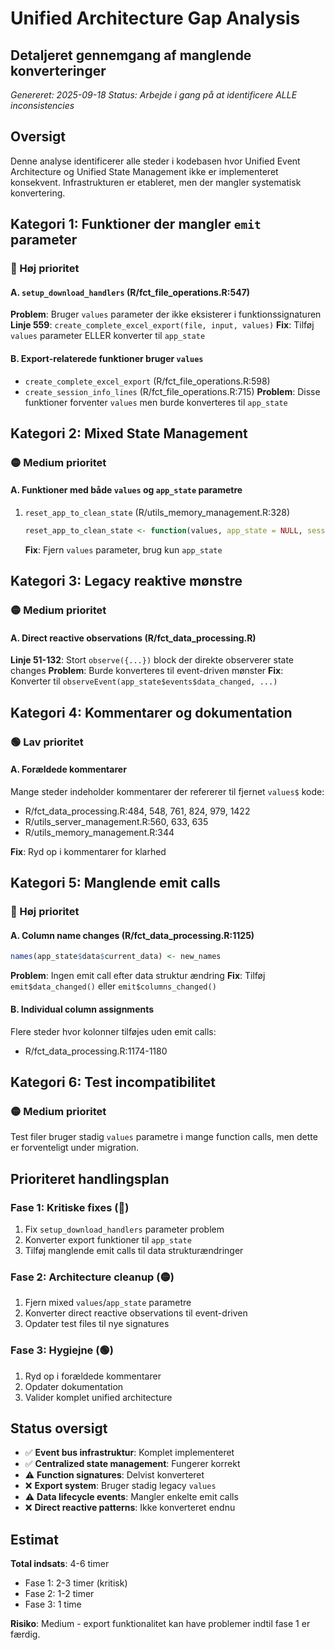 # Unified Architecture Gap Analysis
## Detaljeret gennemgang af manglende konverteringer

*Genereret: 2025-09-18*
*Status: Arbejde i gang på at identificere ALLE inconsistencies*

## Oversigt

Denne analyse identificerer alle steder i kodebasen hvor Unified Event Architecture og Unified State Management ikke er implementeret konsekvent. Infrastrukturen er etableret, men der mangler systematisk konvertering.

## Kategori 1: Funktioner der mangler `emit` parameter

### 🔴 Høj prioritet

#### A. `setup_download_handlers` (R/fct_file_operations.R:547)
**Problem**: Bruger `values` parameter der ikke eksisterer i funktionssignaturen
**Linje 559**: `create_complete_excel_export(file, input, values)`
**Fix**: Tilføj `values` parameter ELLER konverter til `app_state`

#### B. Export-relaterede funktioner bruger `values`
- `create_complete_excel_export` (R/fct_file_operations.R:598)
- `create_session_info_lines` (R/fct_file_operations.R:715)
**Problem**: Disse funktioner forventer `values` men burde konverteres til `app_state`

## Kategori 2: Mixed State Management

### 🟡 Medium prioritet

#### A. Funktioner med både `values` og `app_state` parametre

1. `reset_app_to_clean_state` (R/utils_memory_management.R:328)
   ```r
   reset_app_to_clean_state <- function(values, app_state = NULL, session = NULL)
   ```
   **Fix**: Fjern `values` parameter, brug kun `app_state`

## Kategori 3: Legacy reaktive mønstre

### 🟡 Medium prioritet

#### A. Direct reactive observations (R/fct_data_processing.R)
**Linje 51-132**: Stort `observe({...})` block der direkte observerer state changes
**Problem**: Burde konverteres til event-driven mønster
**Fix**: Konverter til `observeEvent(app_state$events$data_changed, ...)`

## Kategori 4: Kommentarer og dokumentation

### 🟢 Lav prioritet

#### A. Forældede kommentarer
Mange steder indeholder kommentarer der refererer til fjernet `values$` kode:
- R/fct_data_processing.R:484, 548, 761, 824, 979, 1422
- R/utils_server_management.R:560, 633, 635
- R/utils_memory_management.R:344

**Fix**: Ryd op i kommentarer for klarhed

## Kategori 5: Manglende emit calls

### 🔴 Høj prioritet

#### A. Column name changes (R/fct_data_processing.R:1125)
```r
names(app_state$data$current_data) <- new_names
```
**Problem**: Ingen emit call efter data struktur ændring
**Fix**: Tilføj `emit$data_changed()` eller `emit$columns_changed()`

#### B. Individual column assignments
Flere steder hvor kolonner tilføjes uden emit calls:
- R/fct_data_processing.R:1174-1180

## Kategori 6: Test incompatibilitet

### 🟡 Medium prioritet

Test filer bruger stadig `values` parametre i mange function calls, men dette er forventeligt under migration.

## Prioriteret handlingsplan

### Fase 1: Kritiske fixes (🔴)
1. Fix `setup_download_handlers` parameter problem
2. Konverter export funktioner til `app_state`
3. Tilføj manglende emit calls til data strukturændringer

### Fase 2: Architecture cleanup (🟡)
1. Fjern mixed `values`/`app_state` parametre
2. Konverter direct reactive observations til event-driven
3. Opdater test files til nye signatures

### Fase 3: Hygiejne (🟢)
1. Ryd op i forældede kommentarer
2. Opdater dokumentation
3. Valider komplet unified architecture

## Status oversigt

- ✅ **Event bus infrastruktur**: Komplet implementeret
- ✅ **Centralized state management**: Fungerer korrekt
- ⚠️ **Function signatures**: Delvist konverteret
- ❌ **Export system**: Bruger stadig legacy `values`
- ⚠️ **Data lifecycle events**: Mangler enkelte emit calls
- ❌ **Direct reactive patterns**: Ikke konverteret endnu

## Estimat

**Total indsats**: 4-6 timer
- Fase 1: 2-3 timer (kritisk)
- Fase 2: 1-2 timer
- Fase 3: 1 time

**Risiko**: Medium - export funktionalitet kan have problemer indtil fase 1 er færdig.